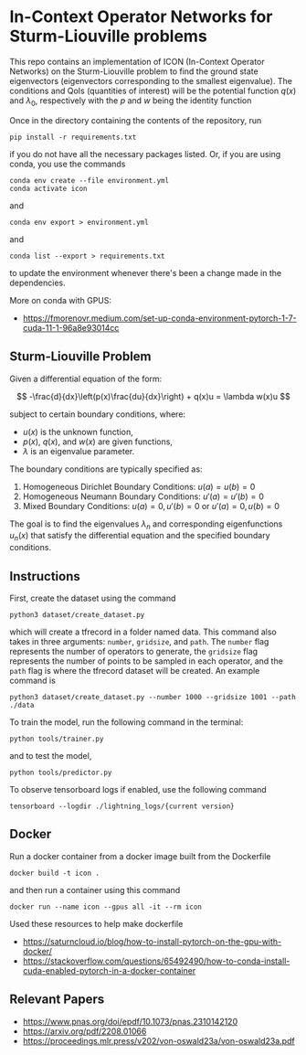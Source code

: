 # In-Context Operator Networks for Sturm-Liouville problems

This repo contains an implementation of ICON (In-Context Operator Networks) on the Sturm-Liouville problem to find the ground state eigenvectors (eigenvectors corresponding to the smallest eigenvalue). The conditions and QoIs (quantities of interest) will be the potential function $q(x)$ and $\lambda_0$, respectively with the $p$ and $w$ being the identity function

Once in the directory containing the contents of the repository, run
```
pip install -r requirements.txt
```
if you do not have all the necessary packages listed. Or, if you are using conda, you use the commands

```
conda env create --file environment.yml
conda activate icon
```

and 

```
conda env export > environment.yml 
```

and 

```
conda list --export > requirements.txt
```

to update the environment whenever there's been a change made in the dependencies.

More on conda with GPUS:
 - https://fmorenovr.medium.com/set-up-conda-environment-pytorch-1-7-cuda-11-1-96a8e93014cc

## Sturm-Liouville Problem

Given a differential equation of the form:

$$ -\frac{d}{dx}\left(p(x)\frac{du}{dx}\right) + q(x)u = \lambda w(x)u $$

subject to certain boundary conditions, where:
- $u(x)$ is the unknown function,
- $p(x)$, $q(x)$, and $w(x)$ are given functions,
- $\lambda$ is an eigenvalue parameter.

The boundary conditions are typically specified as:
1. Homogeneous Dirichlet Boundary Conditions: $u(a) = u(b) = 0$
2. Homogeneous Neumann Boundary Conditions: $u'(a) = u'(b) = 0$
3. Mixed Boundary Conditions: $u(a) = 0, \, u'(b) = 0$ or $u'(a) = 0, \, u(b) = 0$

The goal is to find the eigenvalues $\lambda_n$ and corresponding eigenfunctions $u_n(x)$ that satisfy the differential equation and the specified boundary conditions. 

## Instructions 

First, create the dataset using the command
```
python3 dataset/create_dataset.py
```

which will create a tfrecord in a folder named data. This command also takes in three arguments: `number`, `gridsize`, and `path`. The `number` flag represents the number of operators to generate, the `gridsize` flag represents the number of points to be sampled in each operator, and the `path` flag is where the tfrecord dataset will be created. An example command is

```
python3 dataset/create_dataset.py --number 1000 --gridsize 1001 --path ./data
```

To train the model, run the following command in the terminal:
```
python tools/trainer.py
```

and to test the model, 
```
python tools/predictor.py
```

To observe tensorboard logs if enabled, use the following command
```
tensorboard --logdir ./lightning_logs/{current version}
```


## Docker

Run a docker container from a docker image built from the Dockerfile  

```
docker build -t icon .
```

and then run a container using this command

```
docker run --name icon --gpus all -it --rm icon
```

Used these resources to help make dockerfile
 - https://saturncloud.io/blog/how-to-install-pytorch-on-the-gpu-with-docker/
 - https://stackoverflow.com/questions/65492490/how-to-conda-install-cuda-enabled-pytorch-in-a-docker-container


## Relevant Papers

- https://www.pnas.org/doi/epdf/10.1073/pnas.2310142120
- https://arxiv.org/pdf/2208.01066
- https://proceedings.mlr.press/v202/von-oswald23a/von-oswald23a.pdf
